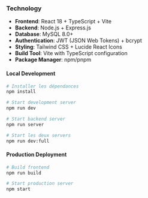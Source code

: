 
### Technology 
- **Frontend**: React 18 + TypeScript + Vite
- **Backend**: Node.js + Express.js
- **Database**: MySQL 8.0+
- **Authentication**: JWT (JSON Web Tokens) + bcrypt
- **Styling**: Tailwind CSS + Lucide React Icons
- **Build Tool**: Vite with TypeScript configuration
- **Package Manager**: npm/pnpm

#### Local Development
```bash
# Installer les dépendances
npm install

# Start development server
npm run dev

# Start backend server
npm run server

# Start les deux servers
npm run dev:full
```

#### Production Deployment
```bash
# Build frontend
npm run build

# Start production server
npm start
```


